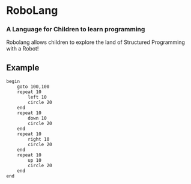 # RoboLang
### A Language for Children to learn programming

Robolang allows children to explore the land of Structured Programming with a Robot!

## Example
```
begin
    goto 100,100
    repeat 10
        left 10
        circle 20
    end
    repeat 10
        down 10
        circle 20
    end
    repeat 10
        right 10
        circle 20
    end
    repeat 10
        up 10
        circle 20
    end
end
```
